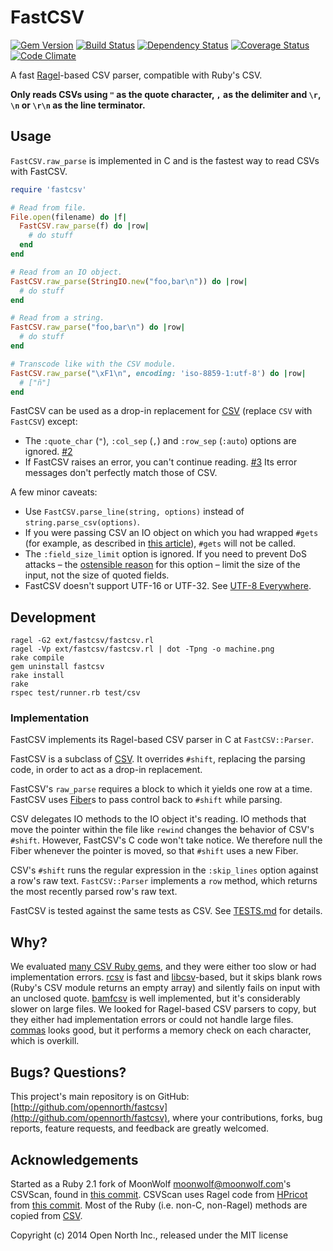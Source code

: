 # FastCSV

[![Gem Version](https://badge.fury.io/rb/fastcsv.svg)](http://badge.fury.io/rb/fastcsv)
[![Build Status](https://secure.travis-ci.org/opennorth/fastcsv.png)](http://travis-ci.org/opennorth/fastcsv)
[![Dependency Status](https://gemnasium.com/opennorth/fastcsv.png)](https://gemnasium.com/opennorth/fastcsv)
[![Coverage Status](https://coveralls.io/repos/opennorth/fastcsv/badge.png?branch=master)](https://coveralls.io/r/opennorth/fastcsv)
[![Code Climate](https://codeclimate.com/github/opennorth/fastcsv.png)](https://codeclimate.com/github/opennorth/fastcsv)

A fast [Ragel](http://www.colm.net/open-source/ragel/)-based CSV parser, compatible with Ruby's CSV.

**Only reads CSVs using `"` as the quote character, `,` as the delimiter and `\r`, `\n` or `\r\n` as the line terminator.**

## Usage

`FastCSV.raw_parse` is implemented in C and is the fastest way to read CSVs with FastCSV.

```ruby
require 'fastcsv'

# Read from file.
File.open(filename) do |f|
  FastCSV.raw_parse(f) do |row|
    # do stuff
  end
end

# Read from an IO object.
FastCSV.raw_parse(StringIO.new("foo,bar\n")) do |row|
  # do stuff
end

# Read from a string.
FastCSV.raw_parse("foo,bar\n") do |row|
  # do stuff
end

# Transcode like with the CSV module.
FastCSV.raw_parse("\xF1\n", encoding: 'iso-8859-1:utf-8') do |row|
  # ["ñ"]
end
```

FastCSV can be used as a drop-in replacement for [CSV](http://ruby-doc.org/stdlib-2.1.1/libdoc/csv/rdoc/CSV.html) (replace `CSV` with `FastCSV`) except:

* The `:quote_char` (`"`), `:col_sep` (`,`) and `:row_sep` (`:auto`) options are ignored. [#2](https://github.com/opennorth/fastcsv/issues/2)
* If FastCSV raises an error, you can't continue reading. [#3](https://github.com/opennorth/fastcsv/issues/3) Its error messages don't perfectly match those of CSV.

A few minor caveats:

* Use `FastCSV.parse_line(string, options)` instead of `string.parse_csv(options)`.
* If you were passing CSV an IO object on which you had wrapped `#gets` (for example, as described in [this article](http://graysoftinc.com/rubies-in-the-rough/decorators-verses-the-mix-in)), `#gets` will not be called.
* The `:field_size_limit` option is ignored. If you need to prevent DoS attacks – the [ostensible reason](http://ruby-doc.org/stdlib-2.1.1/libdoc/csv/rdoc/CSV.html#new-method) for this option – limit the size of the input, not the size of quoted fields.
* FastCSV doesn't support UTF-16 or UTF-32. See [UTF-8 Everywhere](http://utf8everywhere.org/).

## Development

    ragel -G2 ext/fastcsv/fastcsv.rl
    ragel -Vp ext/fastcsv/fastcsv.rl | dot -Tpng -o machine.png
    rake compile
    gem uninstall fastcsv
    rake install
    rake
    rspec test/runner.rb test/csv

### Implementation

FastCSV implements its Ragel-based CSV parser in C at `FastCSV::Parser`.

FastCSV is a subclass of [CSV](http://ruby-doc.org/stdlib-2.1.1/libdoc/csv/rdoc/CSV.html). It overrides `#shift`, replacing the parsing code, in order to act as a drop-in replacement.

FastCSV's `raw_parse` requires a block to which it yields one row at a time. FastCSV uses [Fiber](http://www.ruby-doc.org/core-2.1.1/Fiber.html)s to pass control back to `#shift` while parsing.

CSV delegates IO methods to the IO object it's reading. IO methods that move the pointer within the file like `rewind` changes the behavior of CSV's `#shift`. However, FastCSV's C code won't take notice. We therefore null the Fiber whenever the pointer is moved, so that `#shift` uses a new Fiber.

CSV's `#shift` runs the regular expression in the `:skip_lines` option against a row's raw text. `FastCSV::Parser` implements a `row` method, which returns the most recently parsed row's raw text.

FastCSV is tested against the same tests as CSV. See [TESTS.md](https://github.com/opennorth/fastcsv/blob/master/TESTS.md) for details.

## Why?

We evaluated [many CSV Ruby gems](https://github.com/jpmckinney/csv-benchmark#benchmark), and they were either too slow or had implementation errors. [rcsv](https://github.com/fiksu/rcsv) is fast and [libcsv](http://sourceforge.net/projects/libcsv/)-based, but it skips blank rows (Ruby's CSV module returns an empty array) and silently fails on input with an unclosed quote. [bamfcsv](https://github.com/jondistad/bamfcsv) is well implemented, but it's considerably slower on large files. We looked for Ragel-based CSV parsers to copy, but they either had implementation errors or could not handle large files. [commas](https://github.com/aklt/commas/blob/master/csv.rl) looks good, but it performs a memory check on each character, which is overkill.

## Bugs? Questions?

This project's main repository is on GitHub: [http://github.com/opennorth/fastcsv](http://github.com/opennorth/fastcsv), where your contributions, forks, bug reports, feature requests, and feedback are greatly welcomed.

## Acknowledgements

Started as a Ruby 2.1 fork of MoonWolf <moonwolf@moonwolf.com>'s CSVScan, found in [this commit](https://github.com/nickstenning/csvscan/commit/11ec30f71a27cc673bca09738ee8a63942f416f0.patch). CSVScan uses Ragel code from [HPricot](https://github.com/hpricot/hpricot/blob/master/ext/hpricot_scan/hpricot_scan.rl) from [this commit](https://github.com/hpricot/hpricot/blob/908a4ae64bc8b935c4415c47ca6aea6492c6ce0a/ext/hpricot_scan/hpricot_scan.rl). Most of the Ruby (i.e. non-C, non-Ragel) methods are copied from [CSV](https://github.com/ruby/ruby/blob/ab337e61ecb5f42384ba7d710c36faf96a454e5c/lib/csv.rb).

Copyright (c) 2014 Open North Inc., released under the MIT license
